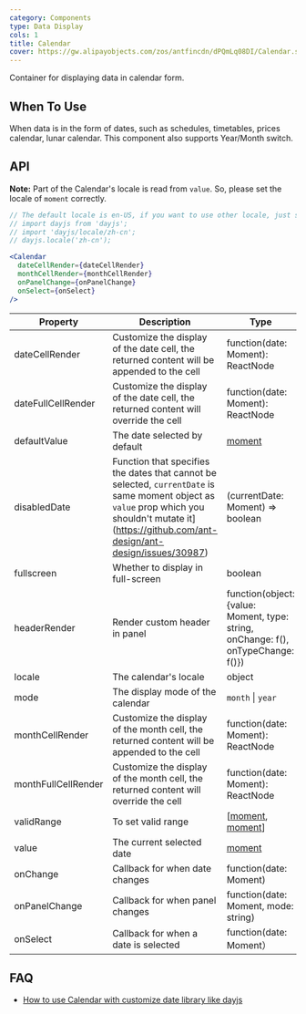 ```yaml
---
category: Components
type: Data Display
cols: 1
title: Calendar
cover: https://gw.alipayobjects.com/zos/antfincdn/dPQmLq08DI/Calendar.svg
---
```


Container for displaying data in calendar form.

## When To Use

When data is in the form of dates, such as schedules, timetables, prices calendar, lunar calendar. This component also supports Year/Month switch.

## API

**Note:** Part of the Calendar's locale is read from `value`. So, please set the locale of `moment` correctly.

```jsx
// The default locale is en-US, if you want to use other locale, just set locale in entry file globally.
// import dayjs from 'dayjs';
// import 'dayjs/locale/zh-cn';
// dayjs.locale('zh-cn');

<Calendar
  dateCellRender={dateCellRender}
  monthCellRender={monthCellRender}
  onPanelChange={onPanelChange}
  onSelect={onSelect}
/>
```

| Property | Description | Type | Default | Version |
| --- | --- | --- | --- | --- |
| dateCellRender | Customize the display of the date cell, the returned content will be appended to the cell | function(date: Moment): ReactNode | - |  |
| dateFullCellRender | Customize the display of the date cell, the returned content will override the cell | function(date: Moment): ReactNode | - |  |
| defaultValue | The date selected by default | [moment](http://momentjs.com/) | - |  |
| disabledDate | Function that specifies the dates that cannot be selected, `currentDate` is same moment object as `value` prop which you shouldn't mutate it](https://github.com/ant-design/ant-design/issues/30987) | (currentDate: Moment) => boolean | - |  |
| fullscreen | Whether to display in full-screen | boolean | true |  |
| headerRender | Render custom header in panel | function(object:{value: Moment, type: string, onChange: f(), onTypeChange: f()}) | - |  |
| locale | The calendar's locale | object | [(default)](https://github.com/ant-design/ant-design/blob/master/components/date-picker/locale/example.json) |  |
| mode | The display mode of the calendar | `month` \| `year` | `month` |  |
| monthCellRender | Customize the display of the month cell, the returned content will be appended to the cell | function(date: Moment): ReactNode | - |  |
| monthFullCellRender | Customize the display of the month cell, the returned content will override the cell | function(date: Moment): ReactNode | - |  |
| validRange | To set valid range | \[[moment](http://momentjs.com/), [moment](http://momentjs.com/)] | - |  |
| value | The current selected date | [moment](http://momentjs.com/) | - |  |
| onChange | Callback for when date changes | function(date: Moment) | - |  |
| onPanelChange | Callback for when panel changes | function(date: Moment, mode: string) | - |  |
| onSelect | Callback for when a date is selected | function(date: Moment） | - |  |

## FAQ

- [How to use Calendar with customize date library like dayjs](/docs/react/replace-moment#Calendar)
